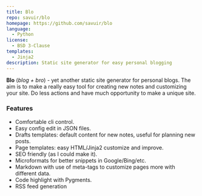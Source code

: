 ```yaml
---
title: Blo
repo: savuir/blo
homepage: https://github.com/savuir/blo
language:
  - Python
license:
  - BSD 3-Clause
templates:
  - Jinja2
description: Static site generator for easy personal blogging
---
```


**Blo** (*blog + bro*) - yet another static site generator for personal blogs. The aim is to make a really easy tool for creating new notes and customizing your site. Do less actions and have much opportunity to make a unique site.

### Features
 * Comfortable cli control.
 * Easy config edit in JSON files.
 * Drafts templates: default content for new notes, useful for planning new posts.
 * Page templates: easy HTML/Jinja2 customize and improve.
 * SEO friendly (as I could make it).
 * Microformats for better snippets in Google/Bing/etc.
 * Markdown with use of meta-tags to customize pages more with different data.
 * Code highlight with Pygments.
 * RSS feed generation
